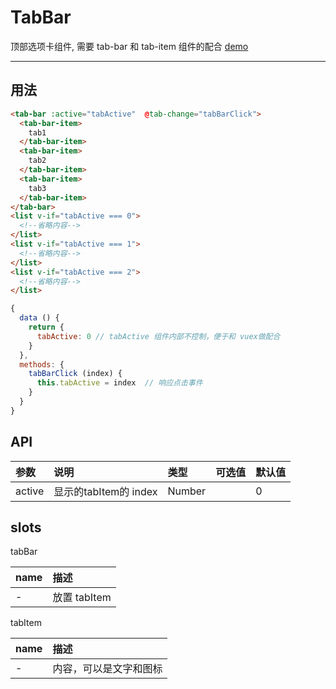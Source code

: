 # TabBar

顶部选项卡组件, 需要 tab-bar 和 tab-item 组件的配合  [demo](https://myronliu347.github.io/vue-carbon/#!/tabBar)

-----

## 用法

```html
<tab-bar :active="tabActive"  @tab-change="tabBarClick">
  <tab-bar-item>
    tab1
  </tab-bar-item>
  <tab-bar-item>
    tab2
  </tab-bar-item>
  <tab-bar-item>
    tab3
  </tab-bar-item>
</tab-bar>
<list v-if="tabActive === 0">
  <!--省略内容-->
</list>
<list v-if="tabActive === 1">
  <!--省略内容-->
</list>
<list v-if="tabActive === 2">
  <!--省略内容-->
</list>
```

```javascript
{
  data () {
    return {
      tabActive: 0 // tabActive 组件内部不控制，便于和 vuex做配合
    }
  },
  methods: {
    tabBarClick (index) {
      this.tabActive = index  // 响应点击事件
    }
  }
}
```

## API

| 参数 | 说明 |	类型 | 可选值 | 默认值 |
| :---- | :---- | :---- | :---- | :---- |
| active | 显示的tabItem的 index | Number | | 0 |

## slots

tabBar

| name | 描述     |
| :------------- | :------------- |
| -   | 放置 tabItem |

tabItem

| name | 描述     |
| :------------- | :------------- |
| -   | 内容，可以是文字和图标 |
